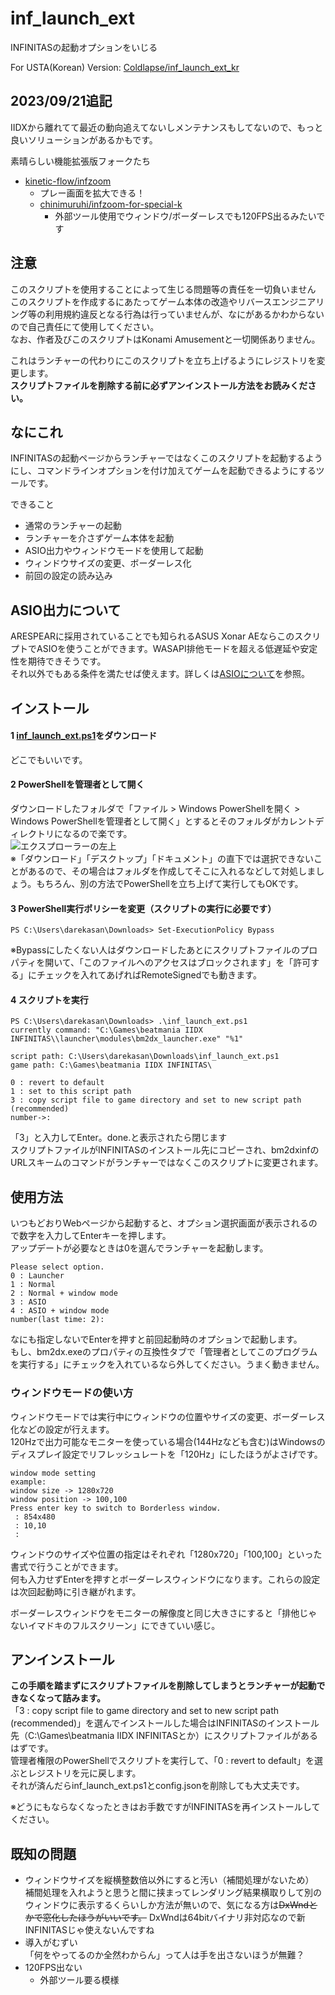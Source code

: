 # inf_launch_ext
INFINITASの起動オプションをいじる

For USTA(Korean) Version: 
[Coldlapse/inf_launch_ext_kr](https://github.com/Coldlapse/inf_launch_ext_kr)

## 2023/09/21追記

IIDXから離れてて最近の動向追えてないしメンテナンスもしてないので、もっと良いソリューションがあるかもです。

素晴らしい機能拡張版フォークたち

- [kinetic-flow/infzoom](https://github.com/kinetic-flow/infzoom)
  - プレー画面を拡大できる！
  - [chinimuruhi/infzoom-for-special-k](https://github.com/chinimuruhi/infzoom-for-special-k/)
    - 外部ツール使用でウィンドウ/ボーダーレスでも120FPS出るみたいです

## 注意
このスクリプトを使用することによって生じる問題等の責任を一切負いません<br>
このスクリプトを作成するにあたってゲーム本体の改造やリバースエンジニアリング等の利用規約違反となる行為は行っていませんが、なにがあるかわからないので自己責任にて使用してください。<br>
なお、作者及びこのスクリプトはKonami Amusementと一切関係ありません。

これはランチャーの代わりにこのスクリプトを立ち上げるようにレジストリを変更します。<br>
**スクリプトファイルを削除する前に必ずアンインストール方法をお読みください。**

## なにこれ
INFINITASの起動ページからランチャーではなくこのスクリプトを起動するようにし、コマンドラインオプションを付け加えてゲームを起動できるようにするツールです。

できること
- 通常のランチャーの起動
- ランチャーを介さずゲーム本体を起動
- ASIO出力やウィンドウモードを使用して起動
- ウィンドウサイズの変更、ボーダーレス化
- 前回の設定の読み込み

## ASIO出力について
ARESPEARに採用されていることでも知られるASUS Xonar AEならこのスクリプトでASIOを使うことができます。WASAPI排他モードを超える低遅延や安定性を期待できそうです。<br>
それ以外でもある条件を満たせば使えます。詳しくは[ASIOについて](https://github.com/darekasan/inf_launch_ext/blob/master/asio.md)を参照。

## インストール
#### 1 [inf_launch_ext.ps1](https://github.com/darekasan/inf_launch_ext/blob/master/inf_launch_ext.ps1)をダウンロード
どこでもいいです。
#### 2 PowerShellを管理者として開く
ダウンロードしたフォルダで「ファイル > Windows PowerShellを開く > Windows PowerShellを管理者として開く」とするとそのフォルダがカレントディレクトリになるので楽です。<br>
![エクスプローラーの左上](https://raw.githubusercontent.com/darekasan/inf_launch_ext/master/doc_img/explorer.png) <br>
※「ダウンロード」「デスクトップ」「ドキュメント」の直下では選択できないことがあるので、その場合はフォルダを作成してそこに入れるなどして対処しましょう。もちろん、別の方法でPowerShellを立ち上げて実行してもOKです。
#### 3 PowerShell実行ポリシーを変更（スクリプトの実行に必要です）
```
PS C:\Users\darekasan\Downloads> Set-ExecutionPolicy Bypass
```
※Bypassにしたくない人はダウンロードしたあとにスクリプトファイルのプロパティを開いて、「このファイルへのアクセスはブロックされます」を「許可する」にチェックを入れてあげればRemoteSignedでも動きます。
#### 4 スクリプトを実行
```
PS C:\Users\darekasan\Downloads> .\inf_launch_ext.ps1
currently command: "C:\Games\beatmania IIDX INFINITAS\\launcher\modules\bm2dx_launcher.exe" "%1"

script path: C:\Users\darekasan\Downloads\inf_launch_ext.ps1
game path: C:\Games\beatmania IIDX INFINITAS\

0 : revert to default
1 : set to this script path
3 : copy script file to game directory and set to new script path (recommended)
number->:
```
「3」と入力してEnter。done.と表示されたら閉じます<br>
スクリプトファイルがINFINITASのインストール先にコピーされ、bm2dxinfのURLスキームのコマンドがランチャーではなくこのスクリプトに変更されます。<br>

## 使用方法
いつもどおりWebページから起動すると、オプション選択画面が表示されるので数字を入力してEnterキーを押します。<br>
アップデートが必要なときは0を選んでランチャーを起動します。
```
Please select option.
0 : Launcher
1 : Normal
2 : Normal + window mode
3 : ASIO
4 : ASIO + window mode
number(last time: 2):
```
なにも指定しないでEnterを押すと前回起動時のオプションで起動します。<br>
もし、bm2dx.exeのプロパティの互換性タブで「管理者としてこのプログラムを実行する」にチェックを入れているなら外してください。うまく動きません。
### ウィンドウモードの使い方 ###
ウィンドウモードでは実行中にウィンドウの位置やサイズの変更、ボーダーレス化などの設定が行えます。<br>
120Hzで出力可能なモニターを使っている場合(144Hzなども含む)はWindowsのディスプレイ設定でリフレッシュレートを「120Hz」にしたほうがよさげです。<br>
```
window mode setting
example:
window size -> 1280x720
window position -> 100,100
Press enter key to switch to Borderless window.
 : 854x480
 : 10,10
 :
```
ウィンドウのサイズや位置の指定はそれぞれ「1280x720」「100,100」といった書式で行うことができます。<br>
何も入力せずEnterを押すとボーダーレスウィンドウになります。これらの設定は次回起動時に引き継がれます。

ボーダーレスウィンドウをモニターの解像度と同じ大きさにすると「排他じゃないイマドキのフルスクリーン」にできていい感じ。

## アンインストール
**この手順を踏まずにスクリプトファイルを削除してしまうとランチャーが起動できなくなって詰みます。**<br>
「3 : copy script file to game directory and set to new script path (recommended)」を選んでインストールした場合はINFINITASのインストール先（C:\Games\beatmania IIDX INFINITASとか）にスクリプトファイルがあるはずです。<br>
管理者権限のPowerShellでスクリプトを実行して、「0 : revert to default」を選ぶとレジストリを元に戻します。<br>
それが済んだらinf_launch_ext.ps1とconfig.jsonを削除しても大丈夫です。

※どうにもならなくなったときはお手数ですがINFINITASを再インストールしてください。

## 既知の問題
- ウィンドウサイズを縦横整数倍以外にすると汚い（補間処理がないため）<br>
補間処理を入れようと思うと間に挟まってレンダリング結果横取りして別のウィンドウに表示するくらいしか方法が無いので、気になる方は~~DxWndとかで窓化したほうがいいです。~~ DxWndは64bitバイナリ非対応なので新INFINITASじゃ使えないんですね
- 導入がむずい<br>
「何をやってるのか全然わからん」って人は手を出さないほうが無難？
- 120FPS出ない
  - 外部ツール要る模様
